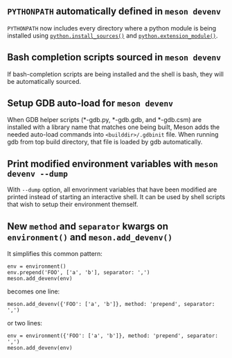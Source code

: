## `PYTHONPATH` automatically defined in `meson devenv`

`PYTHONPATH` now includes every directory where a python module is being
installed using [`python.install_sources()`](Python-module.md#install_sources)
and [`python.extension_module()`](Python-module.md#extension_module).

## Bash completion scripts sourced in `meson devenv`

If bash-completion scripts are being installed and the shell is bash, they will
be automatically sourced.

## Setup GDB auto-load for `meson devenv`

When GDB helper scripts (*-gdb.py, *-gdb.gdb, and *-gdb.csm) are installed with
a library name that matches one being built, Meson adds the needed auto-load
commands into `<builddir>/.gdbinit` file. When running gdb from top build
directory, that file is loaded by gdb automatically.

## Print modified environment variables with `meson devenv --dump`

With `--dump` option, all envorinment variables that have been modified are
printed instead of starting an interactive shell. It can be used by shell
scripts that wish to setup their environment themself.

## New `method` and `separator` kwargs on `environment()` and `meson.add_devenv()`

It simplifies this common pattern:
```meson
env = environment()
env.prepend('FOO', ['a', 'b'], separator: ',')
meson.add_devenv(env)
```

becomes one line:
```meson
meson.add_devenv({'FOO': ['a', 'b']}, method: 'prepend', separator: ',')
```

or two lines:
```meson
env = environment({'FOO': ['a', 'b']}, method: 'prepend', separator: ',')
meson.add_devenv(env)
```
